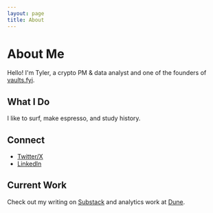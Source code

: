 ```yaml
---
layout: page
title: About
---
```


# About Me

Hello! I'm Tyler, a crypto PM & data analyst and one of the founders of [vaults.fyi](https://vaults.fyi/).

## What I Do

I like to surf, make espresso, and study history.

## Connect

- [Twitter/X](https://x.com/0x7477/)
- [LinkedIn](https://www.linkedin.com/in/wtwallace)

## Current Work

Check out my writing on [Substack](https://substack.com/@wyler) and analytics work at [Dune](https://dune.com/tt_tyler).
